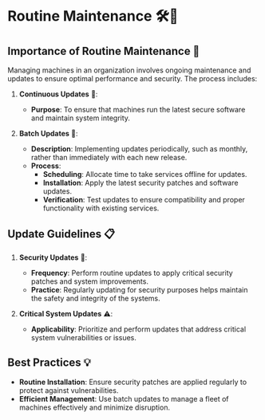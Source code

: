 # Routine Maintenance 🛠️🔄

## Importance of Routine Maintenance 🏢
Managing machines in an organization involves ongoing maintenance and updates to ensure optimal performance and security. The process includes:

1. **Continuous Updates** 🔄:
   - **Purpose**: To ensure that machines run the latest secure software and maintain system integrity.

2. **Batch Updates** 📅:
   - **Description**: Implementing updates periodically, such as monthly, rather than immediately with each new release.
   - **Process**:
     - **Scheduling**: Allocate time to take services offline for updates.
     - **Installation**: Apply the latest security patches and software updates.
     - **Verification**: Test updates to ensure compatibility and proper functionality with existing services.

## Update Guidelines 📋

1. **Security Updates** 🔐:
   - **Frequency**: Perform routine updates to apply critical security patches and system improvements.
   - **Practice**: Regularly updating for security purposes helps maintain the safety and integrity of the systems.

2. **Critical System Updates** ⚠️:
   - **Applicability**: Prioritize and perform updates that address critical system vulnerabilities or issues.

## Best Practices 💡

- **Routine Installation**: Ensure security patches are applied regularly to protect against vulnerabilities.
- **Efficient Management**: Use batch updates to manage a fleet of machines effectively and minimize disruption.
